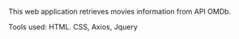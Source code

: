 This web application retrieves movies information from API OMDb.

Tools used: HTML. CSS, Axios, Jquery
